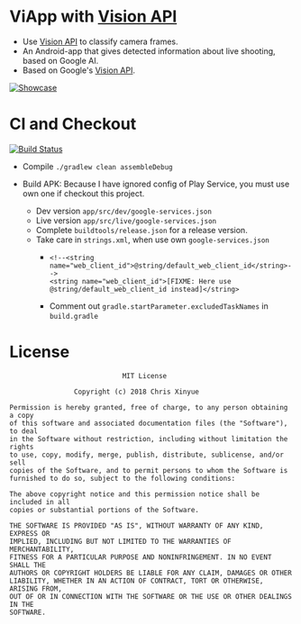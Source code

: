 # ViApp with [Vision API](https://cloud.google.com/vision/)

- Use [Vision API](https://cloud.google.com/vision/) to classify camera frames.
- An Android-app that gives detected information about live shooting, based on Google AI.
- Based on Google's [Vision API](https://cloud.google.com/vision/).

[![Showcase](https://lh3.googleusercontent.com/n7Mmjue0dMFD6v6km_2vQWf6BOznblfdo4V2ZpyI5Cy0iqV8v5IiTcgjc6QxaTgmfOtHzn8D_GS9MUzjSqgX=w1920-h1080-n-k-rw)](https://drive.google.com/file/d/1ll_fCFRAAcsZ9Ja9yDb2MguMjne0vz_O/view)

# CI and Checkout     
    
[![Build Status](https://travis-ci.org/XinyueZ/qiaoqiao.svg?branch=feature%2Ftensorflow-lite)](https://travis-ci.org/XinyueZ/qiaoqiao)
 
- Compile ```./gradlew clean assembleDebug```

- Build APK: Because I have ignored config of Play Service, you must use own one if checkout this project.
    - Dev version ```app/src/dev/google-services.json```
    - Live version ```app/src/live/google-services.json```
    - Complete ```buildtools/release.json``` for a release version.
    - Take care in ```strings.xml```, when use own ```google-services.json```
        -     <!--<string name="web_client_id">@string/default_web_client_id</string>-->
              <string name="web_client_id">[FIXME: Here use @string/default_web_client_id instead]</string>
        - Comment out ```gradle.startParameter.excludedTaskNames``` in ```build.gradle```
            
        

# License

``` 
                            MIT License

                Copyright (c) 2018 Chris Xinyue 

Permission is hereby granted, free of charge, to any person obtaining a copy
of this software and associated documentation files (the "Software"), to deal
in the Software without restriction, including without limitation the rights
to use, copy, modify, merge, publish, distribute, sublicense, and/or sell
copies of the Software, and to permit persons to whom the Software is
furnished to do so, subject to the following conditions:

The above copyright notice and this permission notice shall be included in all
copies or substantial portions of the Software.

THE SOFTWARE IS PROVIDED "AS IS", WITHOUT WARRANTY OF ANY KIND, EXPRESS OR
IMPLIED, INCLUDING BUT NOT LIMITED TO THE WARRANTIES OF MERCHANTABILITY,
FITNESS FOR A PARTICULAR PURPOSE AND NONINFRINGEMENT. IN NO EVENT SHALL THE
AUTHORS OR COPYRIGHT HOLDERS BE LIABLE FOR ANY CLAIM, DAMAGES OR OTHER
LIABILITY, WHETHER IN AN ACTION OF CONTRACT, TORT OR OTHERWISE, ARISING FROM,
OUT OF OR IN CONNECTION WITH THE SOFTWARE OR THE USE OR OTHER DEALINGS IN THE
SOFTWARE.

```
